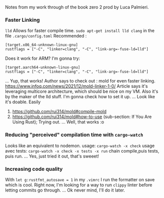 Notes from my work through of the book zero 2 prod by Luca Palmieri.

### Faster Linking
`lld` Allows for faster compile time.
`sudo apt-get install lld clang`
in the file `.cargo/config.toml`
Recommended :
```
[target.x86_64-unknown-linux-gnu]
rustflags = ["-C", "linker=clang", "-C", "link-arg=-fuse-ld=lld"]
```
Does it work for ARM?
I'm gonna try:
```
[target.aarch64-unknown-linux-gnu]
rustflags = ["-C", "linker=clang", "-C", "link-arg=-fuse-ld=lld"]
```
... Yup, that works!
Author says to check out : mold for even faster linking.  
https://www.infoq.com/news/2021/12/mold-linker-1-0/
Article says it's leveraging multicore architecture, which should be nice on my VM. Also it's by the maker of the lld stuff.
I'm gonna check how to set it up.
... Look like it's doable. Easily
1. https://github.com/rui314/mold#compile-mold
2. https://github.com/rui314/mold#how-to-use (sub-section: If You Are Using Rust);
Trying out.
... Well, that works :o 
### Reducing "perceived" compilation time with `cargo-watch`
Looks like an equivalent to nodemon.
usage: `cargo-watch -x check`
usage avec tests: `cargo-watch -x check -x tests -x run` chain compile,puis tests, puis run.
... Yes, just tried it out, that's sweeet!
### Increasing code quality
With `let g:rustfmt_autosave = 1` in my `.vimrc` I run the formatter on save which is cool.
Right now, I'm looking for a way to run `clippy` linter before letting commits go through.
... Ok never mind, I'll do it later.

